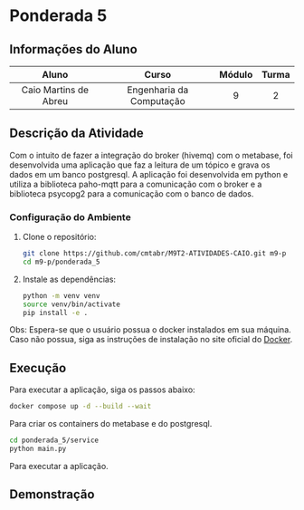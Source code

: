 # Ponderada 5

## Informações do Aluno  
Aluno | Curso | Módulo | Turma
:---: | :---: | :---: | :---:
Caio Martins de Abreu | Engenharia da Computação | 9 | 2

## Descrição da Atividade
Com o intuito de fazer a integração do broker (hivemq) com o metabase, foi desenvolvida uma aplicação que faz a leitura de um tópico e grava os dados em um banco postgresql. A aplicação foi desenvolvida em python e utiliza a biblioteca paho-mqtt para a comunicação com o broker e a biblioteca psycopg2 para a comunicação com o banco de dados.

### Configuração do Ambiente

1. Clone o repositório:

    ```bash
    git clone https://github.com/cmtabr/M9T2-ATIVIDADES-CAIO.git m9-p
    cd m9-p/ponderada_5
    ```

2. Instale as dependências:

    ```bash
    python -m venv venv
    source venv/bin/activate
    pip install -e .
    ```

Obs: Espera-se que o usuário possua o docker instalados em sua máquina. Caso não possua, siga as instruções de instalação no site oficial do [Docker](https://docs.docker.com/get-docker/).

## Execução
Para executar a aplicação, siga os passos abaixo:

```bash
docker compose up -d --build --wait
```
Para criar os containers do metabase e do postgresql.

```bash
cd ponderada_5/service 
python main.py
```
Para executar a aplicação.

## Demonstração
